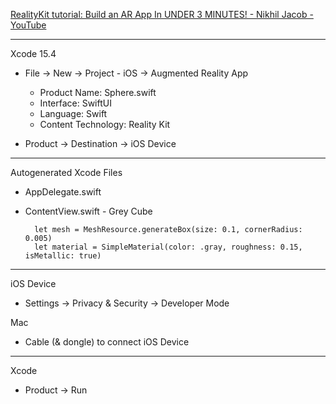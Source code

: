 [RealityKit tutorial: Build an AR App In UNDER 3 MINUTES! - Nikhil Jacob - YouTube](https://youtu.be/jjCsI56XavI?si=nvzsyq73epWZ3GdM)

- - - -

Xcode 15.4

* File -> New -> Project - iOS -> Augmented Reality App
  * Product Name: Sphere.swift
  * Interface: SwiftUI
  * Language: Swift
  * Content Technology: Reality Kit 

* Product -> Destination -> iOS Device
- - - -

Autogenerated Xcode Files
* AppDelegate.swift
* ContentView.swift - Grey Cube

        let mesh = MeshResource.generateBox(size: 0.1, cornerRadius: 0.005)
        let material = SimpleMaterial(color: .gray, roughness: 0.15, isMetallic: true)
  
- - - -

iOS Device
* Settings -> Privacy & Security -> Developer Mode

Mac
* Cable (& dongle) to connect iOS Device

- - - -

Xcode
* Product -> Run
